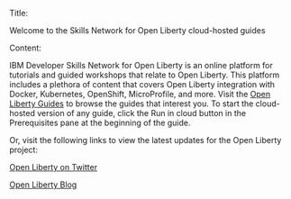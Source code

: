 Title:

Welcome to the Skills Network for Open Liberty cloud-hosted guides

Content:

IBM Developer Skills Network for Open Liberty is an online platform for tutorials and guided workshops that relate to Open Liberty. 
This platform includes a plethora of content that covers Open Liberty integration with Docker, Kubernetes, OpenShift, MicroProfile, and more. 
Visit the [Open Liberty Guides](https://openliberty.io/guides) to browse the guides that interest you. 
To start the cloud-hosted version of any guide, click the Run in cloud button in the Prerequisites pane at the beginning of the guide.

Or, visit the following links to view the latest updates for the Open Liberty project:

[Open Liberty on Twitter](https://twitter.com/openlibertyio?lang=en)

[Open Liberty Blog](https://openliberty.io/blog/)
